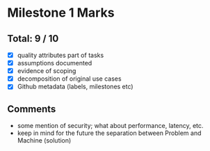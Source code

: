 # Milestone 1 Marks

## Total:   9 / 10

- [x] quality attributes part of tasks
- [x] assumptions documented
- [x] evidence of scoping
- [x] decomposition of original use cases
- [x] Github metadata (labels, milestones etc)

## Comments
- some mention of security; what about performance, latency, etc.
- keep in mind for the future the separation between Problem and Machine (solution)

